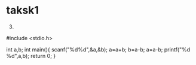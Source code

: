 # taksk1
3)
#include <stdio.h>

int a,b;
int main(){
    scanf("%d%d",&a,&b);
    a=a+b;
    b=a-b;
    a=a-b;
    printf("%d %d",a,b);
    return 0;
}
